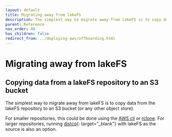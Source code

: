 ```yaml
---
layout: default
title: Migrating away from lakeFS
description: The simplest way to migrate away from lakeFS is to copy data from the lakeFS repository to an S3 bucket.
parent: Reference
nav_order: 40
has_children: false
redirect_from: ../deploying-aws/offboarding.html
---
```


# Migrating away from lakeFS

## Copying data from a lakeFS repository to an S3 bucket

The simplest way to migrate away from lakeFS is to copy data from the lakeFS repository to an S3 bucket
(or any other object store).

For smaller repositories, this could be done using the [AWS cli](../integrations/aws_cli.md) or [rclone](../integrations/rclone.md).
For larger repositories, running [distcp](https://hadoop.apache.org/docs/current/hadoop-distcp/DistCp.html){: target="_blank"} with lakeFS as the source is also an option.

